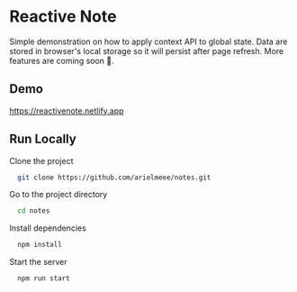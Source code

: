
# Reactive Note

Simple demonstration on how to apply context API to global state. Data are stored in browser's local storage so it will persist after page refresh. More features are coming soon 🙂.
## Demo

https://reactivenote.netlify.app

  
## Run Locally

Clone the project

```bash
  git clone https://github.com/arielmeee/notes.git
```

Go to the project directory

```bash
  cd notes
```

Install dependencies

```bash
  npm install
```

Start the server

```bash
  npm run start
```

  